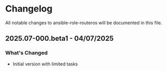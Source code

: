 # Changelog

All notable changes to ansible-role-routeros will be documented in this file.

## 2025.07-000.beta1 - 04/07/2025

### What's Changed

- Initial version with limited tasks

<!--
**Full Changelog**: https://github.com/MyINFRA-eu/ansible-role-routeros/compare/<version-new>...<version-previous>
//-->

<!--
### New Contributors
- @<user> made their first contribution in <pull url>
//-->
